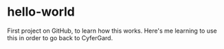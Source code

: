 # hello-world
First project on GitHub, to learn how this works.
Here's me learning to use this in order to go back to CyferGard.
